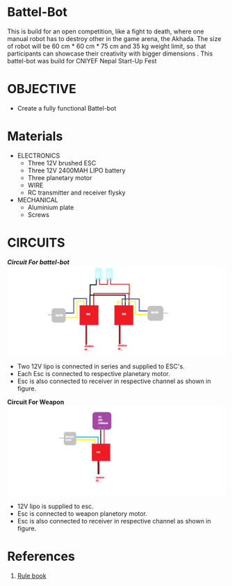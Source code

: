 # Battel-Bot
  This is build for an open competition, like a fight to death, where one manual robot has to destroy other in the game arena, the Akhada. The size of robot will be 60 cm * 60 cm * 75 cm and 35 kg weight limit, so that  participants can showcase their creativity with bigger dimensions . This battel-bot was build for CNIYEF Nepal Start-Up Fest

# OBJECTIVE
  - Create a fully functional Battel-bot

# Materials
* ELECTRONICS
  - Three 12V brushed ESC 
  - Three 12V 2400MAH LIPO battery
  - Three planetary motor
  - WIRE
  - RC transmitter and receiver flysky
* MECHANICAL
  - Aluminium plate
  - Screws

# CIRCUITS
  ***Circuit For battel-bot***
 ![Circuit For battel-bot](./circuit/CAR.png)
  - Two 12V lipo is connected in series and supplied to ESC's.
  - Each Esc is connected to respective planetary motor.
  - Esc is also connected to receiver in respective channel as shown in figure.
  
  **Circuit For Weapon**
 ![Circuit For Weapon](./circuit/Weapon.png)
  - 12V lipo is supplied to esc.
  - Esc is connected to weapon planetory motor.
  - Esc is also connected to receiver in respective channel as shown in figure.




  

# References
1. [Rule book](https://docs.google.com/document/d/1i8o3KMpJuj66WfEFxOPjt05z0nmYZktlvZgT35JO4Tc/edit)